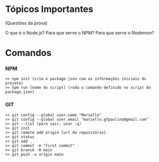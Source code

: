 # Tópicos Importantes
(Questões da prova)

O que é o Node.js?
Para que serve o NPM?
Para que serve o Nodemon?

# Comandos

### NPM
    >> npm init (cria o package.json com as informações iniciais do projeto)
    >> npm run [nome do script] (roda o comando definido no script do package.json)

### GIT

    >> git config --global user.name "Marielle" 
    >> git config --global user.email "marielle.gfpaulino@gmail.com"
    >> git --list (para sair, usar :q)
    >> git init
    >> git remote add origin [url do repositório]
    >> git status
    >> git add .
    >> git commit -m "first commit"
    >> git branch -M main
    >> git push -u origin main
